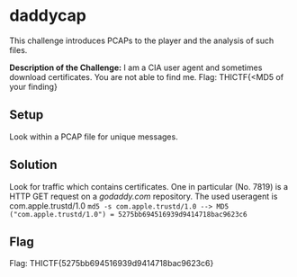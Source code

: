 # daddycap
This challenge introduces PCAPs to the player and the analysis of such files.

**Description of the Challenge:**
I am a CIA user agent and sometimes download certificates. You are not able to find me.
Flag: THICTF{<MD5 of your finding}

## Setup
Look within a PCAP file for unique messages.

## Solution
Look for traffic which contains certificates. One in particular (No. 7819) is a HTTP GET request on a *godaddy.com* repository.
The used useragent is com.apple.trustd/1.0
```md5 -s com.apple.trustd/1.0 --> MD5 ("com.apple.trustd/1.0") = 5275bb694516939d9414718bac9623c6```

## Flag
Flag: THICTF{5275bb694516939d9414718bac9623c6}
